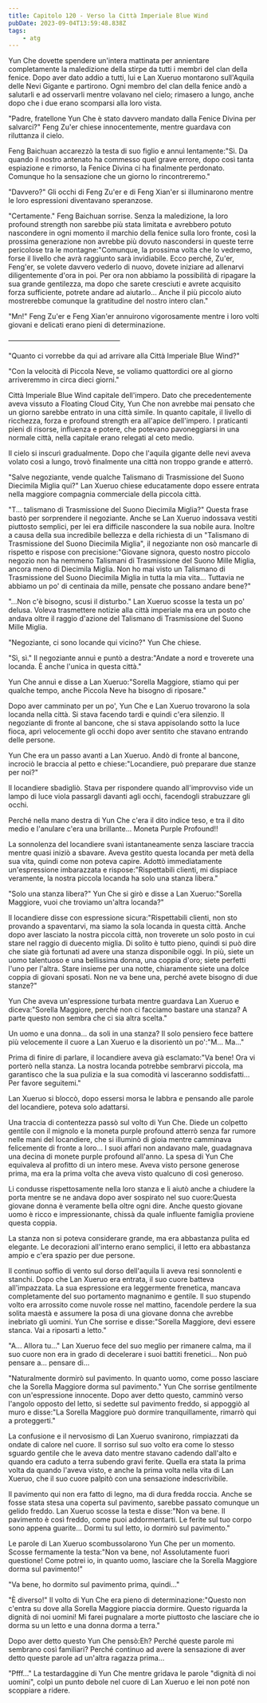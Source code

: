 ```yaml
---
title: Capitolo 120 - Verso la Città Imperiale Blue Wind
pubDate: 2023-09-04T13:59:48.838Z
tags:
    - atg
---
```



Yun Che dovette spendere un'intera mattinata per annientare completamente la maledizione della stirpe da tutti i membri del clan della fenice. Dopo aver dato addio a tutti, lui e Lan Xueruo montarono sull'Aquila delle Nevi Gigante e partirono. Ogni membro del clan della fenice andò a salutarli e ad osservarli mentre volavano nel cielo; rimasero a lungo, anche dopo che i due erano scomparsi alla loro vista.

"Padre, fratellone Yun Che è stato davvero mandato dalla Fenice Divina per salvarci?" Feng Zu'er chiese innocentemente, mentre guardava con riluttanza il cielo.

Feng Baichuan accarezzò la testa di suo figlio e annuì lentamente:"Sì. Da quando il nostro antenato ha commesso quel grave errore, dopo così tanta espiazione e rimorso, la Fenice Divina ci ha finalmente perdonato. Comunque ho la sensazione che un giorno lo rincontreremo."

"Davvero?" Gli occhi di Feng Zu'er e di Feng Xian'er si illuminarono mentre le loro espressioni diventavano speranzose.

"Certamente." Feng Baichuan sorrise. Senza la maledizione, la loro profound strength non sarebbe più stata limitata e avrebbero potuto nascondere in ogni momento il marchio della fenice sulla loro fronte, così la prossima generazione non avrebbe più dovuto nascondersi in queste terre pericolose tra le montagne:"Comunque, la prossima volta che lo vedremo, forse il livello che avrà raggiunto sarà invidiabile. Ecco perché, Zu'er, Feng'er, se volete davvero vederlo di nuovo, dovete iniziare ad allenarvi diligentemente d'ora in poi. Per ora non abbiamo la possibilità di ripagare la sua grande gentilezza, ma dopo che sarete cresciuti e avrete acquisito forza sufficiente, potrete andare ad aiutarlo... Anche il più piccolo aiuto mostrerebbe comunque la gratitudine del nostro intero clan."

"Mn!" Feng Zu'er e Feng Xian'er annuirono vigorosamente mentre i loro volti giovani e delicati erano pieni di determinazione.

————————————————

"Quanto ci vorrebbe da qui ad arrivare alla Città Imperiale Blue Wind?"

"Con la velocità di Piccola Neve, se voliamo quattordici ore al giorno arriveremmo in circa dieci giorni."

Città Imperiale Blue Wind capitale dell'impero. Dato che precedentemente aveva vissuto a Floating Cloud City, Yun Che non avrebbe mai pensato che un giorno sarebbe entrato in una città simile. In quanto capitale, il livello di ricchezza, forza e profound strength era all'apice dell'impero. I praticanti pieni di risorse, influenza e potere, che potevano pavoneggiarsi in una normale città, nella capitale erano relegati al ceto medio.

Il cielo si inscurì gradualmente. Dopo che l'aquila gigante delle nevi aveva volato così a lungo, trovò finalmente una città non troppo grande e atterrò.

"Salve negoziante, vende qualche Talismano di Trasmissione del Suono Diecimila Miglia qui?" Lan Xueruo chiese educatamente dopo essere entrata nella maggiore compagnia commerciale della piccola città.

"T... talismano di Trasmissione del Suono Diecimila Miglia?" Questa frase bastò per sorprendere il negoziante. Anche se Lan Xueruo indossava vestiti piuttosto semplici, per lei era difficile nascondere la sua nobile aura. Inoltre a causa della sua incredibile bellezza e della richiesta di un "Talismano di Trasmissione del Suono Diecimila Miglia", il negoziante non osò mancarle di rispetto e rispose con precisione:"Giovane signora, questo nostro piccolo negozio non ha nemmeno Talismani di Trasmissione del Suono Mille Miglia, ancora meno di Diecimila Miglia. Non ho mai visto un Talismano di Trasmissione del Suono Diecimila Miglia in tutta la mia vita... Tuttavia ne abbiamo un po' di centinaia da mille, pensate che possano andare bene?"

"...Non c'è bisogno, scusi il disturbo." Lan Xueruo scosse la testa un po' delusa.
Voleva trasmettere notizie alla città imperiale ma era un posto che andava oltre il raggio d'azione del Talismano di Trasmissione del Suono Mille Miglia.

"Negoziante, ci sono locande qui vicino?" Yun Che chiese.

"Sì, sì." Il negoziante annuì e puntò a destra:"Andate a nord e troverete una locanda. È anche l'unica in questa città."

Yun Che annuì e disse a Lan Xueruo:"Sorella Maggiore, stiamo qui per qualche tempo, anche Piccola Neve ha bisogno di riposare."

Dopo aver camminato per un po', Yun Che e Lan Xueruo trovarono la sola locanda nella città.
Si stava facendo tardi e quindi c'era silenzio. Il negoziante di fronte al bancone, che si stava appisolando sotto la luce fioca, aprì velocemente gli occhi dopo aver sentito che stavano entrando delle persone.

Yun Che era un passo avanti a Lan Xueruo. Andò di fronte al bancone, incrociò le braccia al petto e chiese:"Locandiere, può preparare due stanze per noi?"

Il locandiere sbadigliò. Stava per rispondere quando all'improvviso vide un lampo di luce viola passargli davanti agli occhi, facendogli strabuzzare gli occhi.

Perché nella mano destra di Yun Che c'era il dito indice teso, e tra il dito medio e l'anulare c'era una brillante... Moneta Purple Profound!!

La sonnolenza del locandiere svanì istantaneamente senza lasciare traccia mentre quasi iniziò a sbavare. Aveva gestito questa locanda per metà della sua vita, quindi come non poteva capire. Adottò immediatamente un'espressione imbarazzata e rispose:"Rispettabili clienti, mi dispiace veramente, la nostra piccola locanda ha solo una stanza libera."

"Solo una stanza libera?" Yun Che si girò e disse a Lan Xueruo:"Sorella Maggiore, vuoi che troviamo un'altra locanda?"

Il locandiere disse con espressione sicura:"Rispettabili clienti, non sto provando a spaventarvi, ma siamo la sola locanda in questa città. Anche dopo aver lasciato la nostra piccola città, non troverete un solo posto in cui stare nel raggio di duecento miglia. Di solito è tutto pieno, quindi si può dire che siate già fortunati ad avere una stanza disponibile oggi. In più, siete un uomo talentuoso e una bellissima donna, una coppia d'oro; siete perfetti l'uno per l'altra. Stare insieme per una notte, chiaramente siete una dolce coppia di giovani sposati. Non ne va bene una, perché avete bisogno di due stanze?"

Yun Che aveva un'espressione turbata mentre guardava Lan Xueruo e diceva:"Sorella Maggiore, perché non ci facciamo bastare una stanza? A parte questo non sembra che ci sia altra scelta."

Un uomo e una donna... da soli in una stanza? Il solo pensiero fece battere più velocemente il cuore a Lan Xueruo e la disorientò un po':"M... Ma..."

Prima di finire di parlare, il locandiere aveva già esclamato:"Va bene! Ora vi porterò nella stanza. La nostra locanda potrebbe sembrarvi piccola, ma garantisco che la sua pulizia e la sua comodità vi lasceranno soddisfatti... Per favore seguitemi."

Lan Xueruo si bloccò, dopo essersi morsa le labbra e pensando alle parole del locandiere, poteva solo adattarsi.

Una traccia di contentezza passò sul volto di Yun Che. Diede un colpetto gentile con il mignolo e la moneta purple profound atterrò senza far rumore nelle mani del locandiere, che si illuminò di gioia mentre camminava felicemente di fronte a loro... I suoi affari non andavano male, guadagnava una decina di monete purple profound all'anno. La spesa di Yun Che equivaleva al profitto di un intero mese. Aveva visto persone generose prima, ma era la prima volta che aveva visto qualcuno di così generoso.

Li condusse rispettosamente nella loro stanza e li aiutò anche a chiudere la porta mentre se ne andava dopo aver sospirato nel suo cuore:Questa giovane donna è veramente bella oltre ogni dire.
Anche questo giovane uomo è ricco e impressionante, chissà da quale influente famiglia proviene questa coppia.

La stanza non si poteva considerare grande, ma era abbastanza pulita ed elegante. Le decorazioni all'interno erano semplici, il letto era abbastanza ampio e c'era spazio per due persone.

Il continuo soffio di vento sul dorso dell'aquila li aveva resi sonnolenti e stanchi. Dopo che Lan Xueruo era entrata, il suo cuore batteva all'impazzata. La sua espressione era leggermente frenetica, mancava completamente del suo portamento magnanimo e gentile. Il suo stupendo volto era arrossito come nuvole rosse nel mattino, facendole perdere la sua solita maestà e assumere la posa di una giovane donna che avrebbe inebriato gli uomini. Yun Che sorrise e disse:"Sorella Maggiore, devi essere stanca. Vai a riposarti a letto."

"A... Allora tu..." Lan Xueruo fece del suo meglio per rimanere calma, ma il suo cuore non era in grado di decelerare i suoi battiti frenetici... Non può pensare a... pensare di...

"Naturalmente dormirò sul pavimento. In quanto uomo, come posso lasciare che la Sorella Maggiore dorma sul pavimento." Yun Che sorrise gentilmente con un'espressione innocente. Dopo aver detto questo, camminò verso l'angolo opposto del letto, si sedette sul pavimento freddo, si appoggiò al muro e disse:"La Sorella Maggiore può dormire tranquillamente, rimarrò qui a proteggerti."

La confusione e il nervosismo di Lan Xueruo svanirono, rimpiazzati da ondate di calore nel cuore. Il sorriso sul suo volto era come lo stesso sguardo gentile che le aveva dato mentre stavano cadendo dall'alto e quando era caduto a terra subendo gravi ferite.
Quella era stata la prima volta da quando l'aveva visto, e anche la prima volta nella vita di Lan Xueruo, che il suo cuore palpitò con una sensazione indescrivibile.

Il pavimento qui non era fatto di legno, ma di dura fredda roccia. Anche se fosse stata stesa una coperta sul pavimento, sarebbe passato comunque un gelido freddo. Lan Xueruo scosse la testa e disse:"Non va bene. Il pavimento è così freddo, come puoi addormentarti. Le ferite sul tuo corpo sono appena guarite... Dormi tu sul letto, io dormirò sul pavimento."

Le parole di Lan Xueruo scombussolarono Yun Che per un momento. Scosse fermamente la testa:"Non va bene, no! Assolutamente fuori questione! Come potrei io, in quanto uomo, lasciare che la Sorella Maggiore dorma sul pavimento!"

"Va bene, ho dormito sul pavimento prima, quindi..."

"È diverso!" Il volto di Yun Che era pieno di determinazione:"Questo non c'entra su dove alla Sorella Maggiore piaccia dormire. Questo riguarda la dignità di noi uomini! Mi farei pugnalare a morte piuttosto che lasciare che io dorma su un letto e una donna dorma a terra."

Dopo aver detto questo Yun Che pensò:Eh? Perché queste parole mi sembrano così familiari? Perché continuo ad avere la sensazione di aver detto queste parole ad un'altra ragazza prima...

"Pfff..." La testardaggine di Yun Che mentre gridava le parole "dignità di noi uomini", colpì un punto debole nel cuore di Lan Xueruo e lei non poté non scoppiare a ridere.




